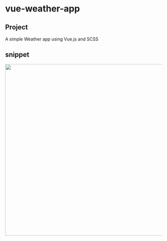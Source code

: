 # vue-weather-app

## Project
A simple Weather app using Vue.js and SCSS

## snippet
<img align="center" width="550" src="https://media.giphy.com/media/ZNH7OxNAnqIS8bUXl3/giphy.gif">
